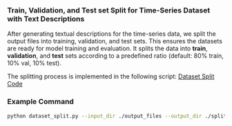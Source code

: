 ### Train, Validation, and Test set Split for Time-Series Dataset with Text Descriptions

After generating textual descriptions for the time-series data, we split the output files into training, validation, and test sets. This ensures the datasets are ready for model training and evaluation. It splits the data into **train**, **validation**, and **test** sets according to a predefined ratio (default: 80% train, 10% val, 10% test).

The splitting process is implemented in the following script:  [Dataset Split Code](https://github.com/chang-xu/TimeGen/blob/main/process/dataset_split.py)

### Example Command
```bash
python dataset_split.py --input_dir ./output_files --output_dir ./split_files
```
